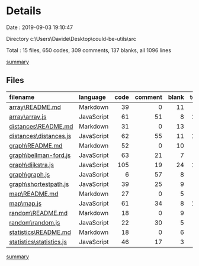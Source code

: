 # Details

Date : 2019-09-03 19:10:47

Directory c:\Users\Davide\Desktop\could-be-utils\src

Total : 15 files,  650 codes, 309 comments, 137 blanks, all 1096 lines

[summary](results.md)

## Files
| filename | language | code | comment | blank | total |
| :--- | :--- | ---: | ---: | ---: | ---: |
| [array\README.md](file:///c%3A/Users/Davide/Desktop/could-be-utils/src/array/README.md) | Markdown | 39 | 0 | 11 | 50 |
| [array\array.js](file:///c%3A/Users/Davide/Desktop/could-be-utils/src/array/array.js) | JavaScript | 61 | 51 | 8 | 120 |
| [distances\README.md](file:///c%3A/Users/Davide/Desktop/could-be-utils/src/distances/README.md) | Markdown | 31 | 0 | 13 | 44 |
| [distances\distances.js](file:///c%3A/Users/Davide/Desktop/could-be-utils/src/distances/distances.js) | JavaScript | 62 | 55 | 11 | 128 |
| [graph\README.md](file:///c%3A/Users/Davide/Desktop/could-be-utils/src/graph/README.md) | Markdown | 52 | 0 | 10 | 62 |
| [graph\bellman-ford.js](file:///c%3A/Users/Davide/Desktop/could-be-utils/src/graph/bellman-ford.js) | JavaScript | 63 | 21 | 7 | 91 |
| [graph\dijkstra.js](file:///c%3A/Users/Davide/Desktop/could-be-utils/src/graph/dijkstra.js) | JavaScript | 105 | 19 | 24 | 148 |
| [graph\graph.js](file:///c%3A/Users/Davide/Desktop/could-be-utils/src/graph/graph.js) | JavaScript | 6 | 57 | 8 | 71 |
| [graph\shortestpath.js](file:///c%3A/Users/Davide/Desktop/could-be-utils/src/graph/shortestpath.js) | JavaScript | 39 | 25 | 9 | 73 |
| [map\README.md](file:///c%3A/Users/Davide/Desktop/could-be-utils/src/map/README.md) | Markdown | 27 | 0 | 5 | 32 |
| [map\map.js](file:///c%3A/Users/Davide/Desktop/could-be-utils/src/map/map.js) | JavaScript | 61 | 34 | 8 | 103 |
| [random\README.md](file:///c%3A/Users/Davide/Desktop/could-be-utils/src/random/README.md) | Markdown | 18 | 0 | 9 | 27 |
| [random\random.js](file:///c%3A/Users/Davide/Desktop/could-be-utils/src/random/random.js) | JavaScript | 22 | 30 | 5 | 57 |
| [statistics\README.md](file:///c%3A/Users/Davide/Desktop/could-be-utils/src/statistics/README.md) | Markdown | 18 | 0 | 6 | 24 |
| [statistics\statistics.js](file:///c%3A/Users/Davide/Desktop/could-be-utils/src/statistics/statistics.js) | JavaScript | 46 | 17 | 3 | 66 |

[summary](results.md)